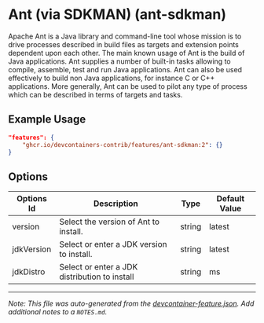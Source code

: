 

# Ant (via SDKMAN) (ant-sdkman)

Apache Ant is a Java library and command-line tool whose mission is to drive
processes described in build files as targets and extension points dependent
upon each other. The main known usage of Ant is the build of Java applications.
Ant supplies a number of built-in tasks allowing to compile, assemble, test and
run Java applications. Ant can also be used effectively to build non Java
applications, for instance C or C++ applications. More generally, Ant can be
used to pilot any type of process which can be described in terms of targets and
tasks.

## Example Usage

```json
"features": {
    "ghcr.io/devcontainers-contrib/features/ant-sdkman:2": {}
}
```

## Options

| Options Id | Description | Type | Default Value |
|-----|-----|-----|-----|
| version | Select the version of Ant to install. | string | latest |
| jdkVersion | Select or enter a JDK version to install. | string | latest |
| jdkDistro | Select or enter a JDK distribution to install | string | ms |



---

_Note: This file was auto-generated from the [devcontainer-feature.json](https://github.com/devcontainers-contrib/features/blob/main/src/ant-sdkman/devcontainer-feature.json).  Add additional notes to a `NOTES.md`._
